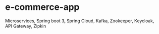 # e-commerce-app
Microservices, Spring boot 3, Spring Cloud, Kafka, Zookeeper, Keycloak, API Gateway, Zipkin
